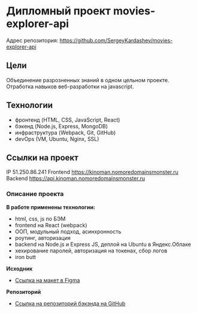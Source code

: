 # Дипломный проект movies-explorer-api

Адрес репозитория: https://github.com/SergeyKardashev/movies-explorer-api


## Цели

Объединение разрозненных знаний в одном цельном проекте.
Отработка навыков веб-разработки на javascript.


## Технологии

- фронтенд (HTML, CSS, JavaScript, React) 
- бэкенд (Node.js, Express, MongoDB) 
- инфраструктура (Webpack, Git, GitHub) 
- devOps (VM, Ubuntu, Nginx, SSL)


## Ссылки на проект

IP  51.250.86.241
Frontend  https://kinoman.nomoredomainsmonster.ru
Backend   https://api.kinoman.nomoredomainsmonster.ru

### Описание проекта


**В работе применены технологии:**

- html, css, js по БЭМ
- frontend на React (webpack)
- ООП, модульный подход, асинхронность
- роутинг, авторизация
- backend на Node.js и Express JS, деплой на Ubuntu в Яндекс.Облаке
- хехирование паролей, авторизация на токенах, сбор логов
- iron butt

**Исходник**

- [Ссылка на макет в Figma](https://www.figma.com/file/6FMWkB94wE7KTkcCgUXtnC/light-1?type=design&node-id=891-3857&mode=design&t=2o1n0jVrlmCiWxAF-0)

**Репозиторий**

- [Ссылка на репозиторий бэкэнда на GitHub](https://github.com/SergeyKardashev/movies-explorer-api)
